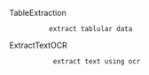 
TableExtraction
        
              extract tablular data
              
ExtractTextOCR

               extract text using ocr
              
   